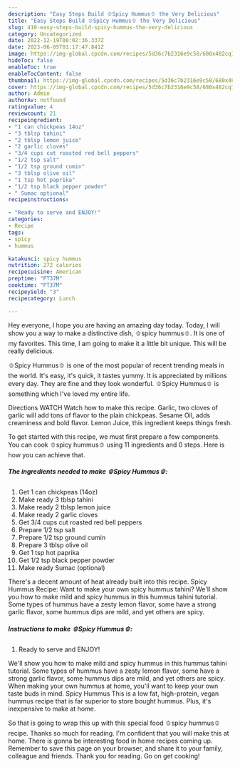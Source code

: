```yaml
---
description: "Easy Steps Build 🫑Spicy Hummus🫑 the Very Delicious"
title: "Easy Steps Build 🫑Spicy Hummus🫑 the Very Delicious"
slug: 410-easy-steps-build-spicy-hummus-the-very-delicious
category: Uncategorized
date: 2022-12-19T00:02:36.337Z
date: 2023-06-05T01:17:47.841Z
image: https://img-global.cpcdn.com/recipes/5d36c7b2316e9c58/680x482cq70/spicy-hummus-recipe-main-photo.jpg
hideToc: false
enableToc: true
enableTocContent: false
thumbnail: https://img-global.cpcdn.com/recipes/5d36c7b2316e9c58/680x482cq70/spicy-hummus-recipe-main-photo.jpg
cover: https://img-global.cpcdn.com/recipes/5d36c7b2316e9c58/680x482cq70/spicy-hummus-recipe-main-photo.jpg
author: Admin
authorAv: notfound
ratingvalue: 4
reviewcount: 21
recipeingredient:
- "1 can chickpeas 14oz"
- "3 tblsp tahini"
- "2 tblsp lemon juice"
- "2 garlic cloves"
- "3/4 cups cut roasted red bell peppers"
- "1/2 tsp salt"
- "1/2 tsp ground cumin"
- "3 tblsp olive oil"
- "1 tsp hot paprika"
- "1/2 tsp black pepper powder"
- " Sumac optional"
recipeinstructions:

- "Ready to serve and ENJOY!"
categories:
- Recipe
tags:
- spicy
- hummus

katakunci: spicy hummus 
nutrition: 272 calories
recipecuisine: American
preptime: "PT37M"
cooktime: "PT37M"
recipeyield: "3"
recipecategory: Lunch

---
```



Hey everyone, I hope you are having an amazing day today. Today, I will show you a way to make a distinctive dish, 🫑spicy hummus🫑. It is one of my favorites. This time, I am going to make it a little bit unique. This will be really delicious.

🫑Spicy Hummus🫑 is one of the most popular of recent trending meals in the world. It's easy, it's quick, it tastes yummy. It is appreciated by millions every day. They are fine and they look wonderful. 🫑Spicy Hummus🫑 is something which I've loved my entire life.

Directions WATCH Watch how to make this recipe. Garlic, two cloves of garlic will add tons of flavor to the plain chickpeas. Sesame Oil, adds creaminess and bold flavor. Lemon Juice, this ingredient keeps things fresh.


To get started with this recipe, we must first prepare a few components. You can cook 🫑spicy hummus🫑 using 11 ingredients and 0 steps. Here is how you can achieve that.

<!--inarticleads1-->

##### The ingredients needed to make 🫑Spicy Hummus🫑:

1. Get 1 can chickpeas (14oz)
1. Make ready 3 tblsp tahini
1. Make ready 2 tblsp lemon juice
1. Make ready 2 garlic cloves
1. Get 3/4 cups cut roasted red bell peppers
1. Prepare 1/2 tsp salt
1. Prepare 1/2 tsp ground cumin
1. Prepare 3 tblsp olive oil
1. Get 1 tsp hot paprika
1. Get 1/2 tsp black pepper powder
1. Make ready  Sumac (optional)


There&#39;s a decent amount of heat already built into this recipe. Spicy Hummus Recipe: Want to make your own spicy hummus tahini? We&#39;ll show you how to make mild and spicy hummus in this hummus tahini tutorial. Some types of hummus have a zesty lemon flavor, some have a strong garlic flavor, some hummus dips are mild, and yet others are spicy. 

<!--inarticleads2-->

##### Instructions to make 🫑Spicy Hummus🫑:


1. Ready to serve and ENJOY!

We&#39;ll show you how to make mild and spicy hummus in this hummus tahini tutorial. Some types of hummus have a zesty lemon flavor, some have a strong garlic flavor, some hummus dips are mild, and yet others are spicy. When making your own hummus at home, you&#39;ll want to keep your own taste buds in mind. Spicy Hummus This is a low fat, high-protein, vegan hummus recipe that is far superior to store bought hummus. Plus, it&#39;s inexpensive to make at home. 

So that is going to wrap this up with this special food 🫑spicy hummus🫑 recipe. Thanks so much for reading. I'm confident that you will make this at home. There is gonna be interesting food in home recipes coming up. Remember to save this page on your browser, and share it to your family, colleague and friends. Thank you for reading. Go on get cooking!
